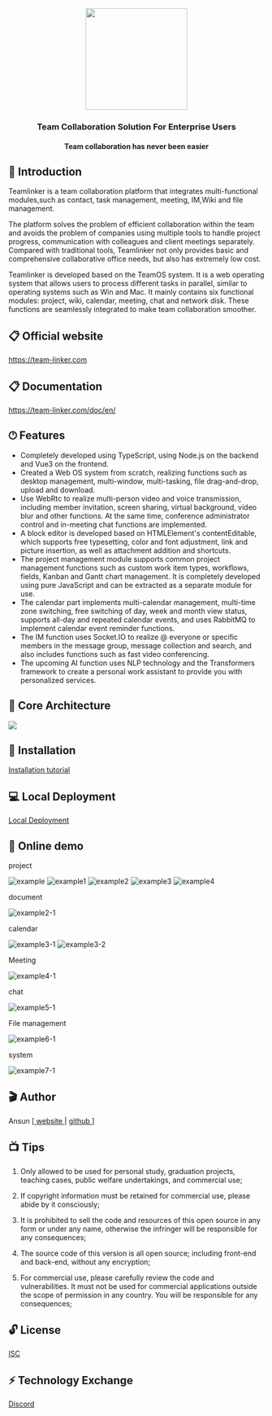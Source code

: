<p align="center">
   <a href="https://team-linker.com">
     <img width="200" src="img/logo.png">
   </a>
</p>
<h3 align="center">
Team Collaboration Solution For Enterprise Users
</h3>
<h4 align="center">
Team collaboration has never been easier
</h4>

## 📝 Introduction
Teamlinker is a team collaboration platform that integrates multi-functional modules,such as contact, task management, meeting, IM,Wiki and file management.

The platform solves the problem of efficient collaboration within the team and avoids the problem of companies using multiple tools to handle project progress, communication with colleagues and client meetings separately. Compared with traditional tools, Teamlinker not only provides basic and comprehensive collaborative office needs, but also has extremely low cost.

Teamlinker is developed based on the TeamOS system. It is a web operating system that allows users to process different tasks in parallel, similar to operating systems such as Win and Mac. It mainly contains six functional modules: project, wiki, calendar, meeting, chat and network disk. These functions are seamlessly integrated to make team collaboration smoother.

## 📋 Official website

https://team-linker.com


## 📋 Documentation
https://team-linker.com/doc/en/

## 🕐︎ Features
* Completely developed using TypeScript, using Node.js on the backend and Vue3 on the frontend.
* Created a Web OS system from scratch, realizing functions such as desktop management, multi-window, multi-tasking, file drag-and-drop, upload and download.
* Use WebRtc to realize multi-person video and voice transmission, including member invitation, screen sharing, virtual background, video blur and other functions. At the same time, conference administrator control and in-meeting chat functions are implemented.
* A block editor is developed based on HTMLElement's contentEditable, which supports free typesetting, color and font adjustment, link and picture insertion, as well as attachment addition and shortcuts.
* The project management module supports common project management functions such as custom work item types, workflows, fields, Kanban and Gantt chart management. It is completely developed using pure JavaScript and can be extracted as a separate module for use.
* The calendar part implements multi-calendar management, multi-time zone switching, free switching of day, week and month view status, supports all-day and repeated calendar events, and uses RabbitMQ to implement calendar event reminder functions.
* The IM function uses Socket.IO to realize @ everyone or specific members in the message group, message collection and search, and also includes functions such as fast video conferencing.
* The upcoming AI function uses NLP technology and the Transformers framework to create a personal work assistant to provide you with personalized services.


## 📲 Core Architecture
<p>
   <img src="img/core.png">
</p>

## 🔐 Installation
[Installation tutorial](./INSTALL.md)

## 💻 Local Deployment
[Local Deployment](./DEV-README.md)

## 📱 Online demo
project

![example](img/example.png)
![example1](img/example1.png)
![example2](img/example2.png)
![example3](img/example3.png)
![example4](img/example4.png)

document

![example2-1](img/example2-1.png)


calendar

![example3-1](img/example3-1.png)
![example3-2](img/example3-2.png)

Meeting

![example4-1](img/example4-1.png)

chat

![example5-1](img/example5-1.png)

File management

![example6-1](img/example6-1.png)

system

![example7-1](img/example7-1.png)


## 🎬 Author

Ansun [[ website ](https://team-linker.com) | [ github ](https://github.com/sx1989827)]

## 📺 Tips
1. Only allowed to be used for personal study, graduation projects, teaching cases, public welfare undertakings, and commercial use;

2. If copyright information must be retained for commercial use, please abide by it consciously;

3. It is prohibited to sell the code and resources of this open source in any form or under any name, otherwise the infringer will be responsible for any consequences;

4. The source code of this version is all open source; including front-end and back-end, without any encryption;

5. For commercial use, please carefully review the code and vulnerabilities. It must not be used for commercial applications outside the scope of permission in any country. You will be responsible for any consequences;


## 🔓 License

[ISC](./LICENSE)

## ⚡ Technology Exchange

[Discord](https://discord.gg/X8t4d7JqgX)